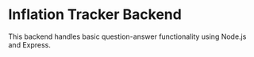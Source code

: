 # Inflation Tracker Backend

This backend handles basic question-answer functionality using Node.js and Express.